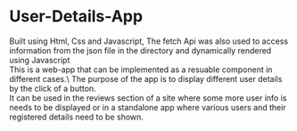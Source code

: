 # User-Details-App
Built using Html, Css and Javascript, The fetch Api was also used to access information from the json file in the directory and dynamically rendered using Javascript\
This is a web-app that can be implemented as a resuable component in different cases.\ 
The purpose of the app is to display different user details by the click of a button\.  
It can be used in the reviews section of a site where some more user info is needs to be displayed or in a standalone app where various users and their registered details need to be shown.
